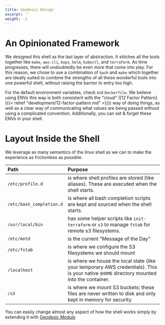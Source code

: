 ```yaml
---
title: Geodesic Design
excerpt: ''
weight: -1
---
```


# An Opinionated Framework

We designed this shell as the last layer of abstraction. It stitches all the tools together like `make`, `aws-cli`, `kops`, `helm`, `kubectl`, and `terraform`. As time progresses, there will undoubtedly be even more that come into play. For this reason, we chose to use a combination of `bash` and `make` which together are ideally suited to combine the strengths of all these wonderful tools into one powerful shell, without raising the barrier to entry too high.

For the default environment variables, check out `Dockerfile`. We believe using ENVs this way is both consistent with the "cloud" ([12 Factor Pattern]({{< relref "development/12-factor-pattern.md" >}})) way of doing things, as well as a clear way of communicating what values are being passed without using a complicated convention. Additionally, you can set & forget these ENVs in your shell.

# Layout Inside the Shell

We leverage as many semantics of the linux shell as we can to make the experience as frictionless as possible.

| Path                     | Purpose                                                                                                                                    |
|:-------------------------|:-------------------------------------------------------------------------------------------------------------------------------------------|
| `/etc/profile.d`         | is where shell profiles are stored (like aliases). These are executed when the shell starts.                                               |
| `/etc/bash_completion.d` | is where all bash completion scripts are kept and sourced when the shell starts.                                                           |
| `/usr/local/bin`         | has some helper scripts like `init-terraform` or `s3` to manage `fstab` for remote s3 filesystems.                                         |
| `/etc/motd`              | is the current "Message of the Day"                                                                                                        |
| `/etc/fstab`             | is where we configure the S3 filesystems we should mount                                                                                   |
| `/localhost`             | is where we house the local state (like your temporary AWS credentials). This is your native `$HOME` directory mounted into the container. |
| `/s3`                    | is where we mount S3 buckets; these files are never written to disk and only kept in memory for security                                   |

You can easily change almost any aspect of how the shell works simply by extending it with [Geodesic Module](/geodesic/module)

